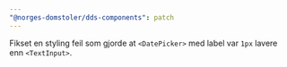```yaml
---
"@norges-domstoler/dds-components": patch
---
```


Fikset en styling feil som gjorde at `<DatePicker>` med label var `1px` lavere enn `<TextInput>`.

